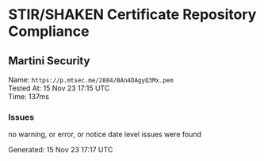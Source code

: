 # STIR/SHAKEN Certificate Repository Compliance

## Martini Security

Name: `https://p.mtsec.me/2884/BAn4DAgyQ3Mx.pem`\
Tested At: 15 Nov 23 17:15 UTC\
Time: 137ms

### Issues

no warning, or error, or notice date level issues were found

Generated: 15 Nov 23 17:17 UTC